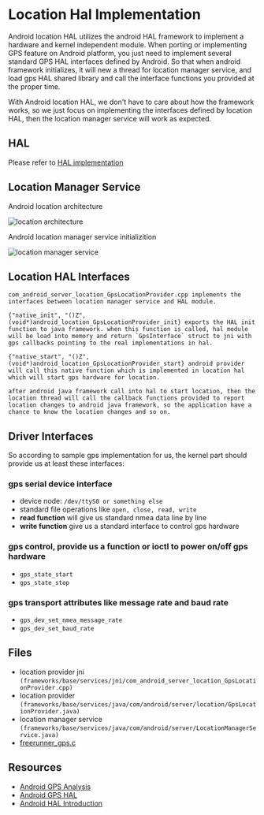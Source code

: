 # Location Hal Implementation #

Android location HAL utilizes the android HAL framework to implement a hardware and kernel independent module. When porting or implementing GPS feature on Android platform, you just need to implement several standard GPS HAL interfaces defined by Android. So that when android framework initializes, it will new a thread for location manager service, and load gps HAL shared library and call the interface functions you provided at the proper time.

With Android location HAL, we don't have to care about how the framework works, so we just focus on implementing the interfaces defined by location HAL, then the location manager service will work as expected.

## HAL ##

Please refer to [HAL implementation](hal.markdown)

## Location Manager Service ##

Android location architecture

![location architecture](https://github.com/vmlinz/my_notes/raw/master/location_arch.jpeg)

Android location manager service initializition

![location manager service](https://github.com/vmlinz/my_notes/raw/master/location_init.jpeg)

## Location HAL Interfaces ##

	com_android_server_location_GpsLocationProvider.cpp implements the interfaces between location manager service and HAL module.

	{"native_init", "()Z", (void*)android_location_GpsLocationProvider_init} exports the HAL init function to java framework. when this function is called, hal module will be load into memory and return `GpsInterface` struct to jni with gps callbacks pointing to the real implementations in hal.

	{"native_start", "()Z", (void*)android_location_GpsLocationProvider_start} android provider will call this native function which is implemented in location hal which will start gps hardware for location.

	after android java framework call into hal to start location, then the location thread will call the callback functions provided to report location changes to android java framework, so the application have a chance to know the location changes and so on.

## Driver Interfaces ##

So according to sample gps implementation for us, the kernel part should provide us at least these interfaces:

### gps serial device interface ###

* device node: `/dev/ttyS0 or something else`
* standard file operations like `open, close, read, write`
* **read function** will give us standard nmea data line by line
* **write function** give us a standard interface to control gps hardware

### gps control, provide us a function or ioctl to power on/off gps hardware ###

* `gps_state_start`
* `gps_state_stop`

### gps transport attributes like message rate and baud rate ###

* `gps_dev_set_nmea_message_rate`
* `gps_dev_set_baud_rate`

## Files ##

* location provider jni `(frameworks/base/services/jni/com_android_server_location_GpsLocationProvider.cpp)`
* location provider `(frameworks/base/services/java/com/android/server/location/GpsLocationProvider.java)`
* location manager service `(frameworks/base/services/java/com/android/server/LocationManagerService.java)`
* [freerunner_gps.c](http://git.android-x86.org/?p=platform/hardware/gps.git;a=blob;f=gps.c;h=199de46e7708262b37a61ad1706e7cde93ebccd7;hb=c044569632a80c01f032c8726e783e3728c2d5cc)

## Resources ##

* [Android GPS Analysis](http://hi.baidu.com/%CB%EF%CC%EF%BB%AA/blog/item/60ff6e2964bc4921359bf732.html)
* [Android GPS HAL](http://blog.chinaunix.net/space.php?uid=20485710&do=blog&id=1666975)
* [Android HAL Introduction](http://www.slideshare.net/jollen/android-hal-introduction-libhardware-and-its-legacy)
